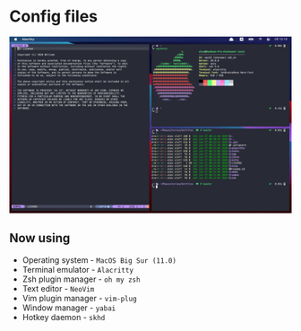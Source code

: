 # Config files

![example](img/example.png)

## Now using

* Operating system - `MacOS Big Sur (11.0)`
* Terminal emulator - `Alacritty`
* Zsh plugin manager - `oh my zsh`
* Text editor - `NeoVim`
* Vim plugin manager - `vim-plug`
* Window manager - `yabai`
* Hotkey daemon - `skhd`

